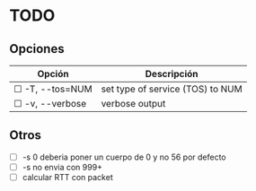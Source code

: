 # TODO

## Opciones
| Opción | Descripción |
|--------|-------------|
| ☐ -T, --tos=NUM | set type of service (TOS) to NUM |
| ☐ -v, --verbose | verbose output |

## Otros

- ☐ -s 0 deberia poner un cuerpo de 0 y no 56 por defecto
- ☐ -s no envia con 999+
- ☐ calcular RTT con packet
